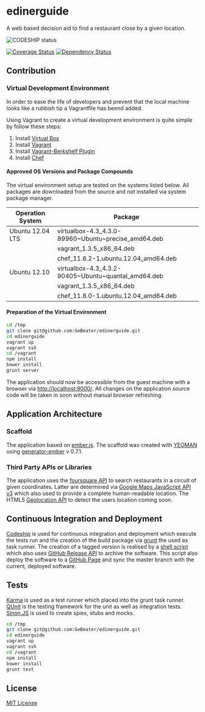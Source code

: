 edinerguide
===========

A web based decision aid to find a restaurant close by a given location.

![CODESHIP status](https://www.codeship.io/projects/ea774840-2784-0131-e141-3a7953958826/status)

[![Coverage Status](https://coveralls.io/repos/GeBeater/edinerguide/badge.png?branch=next)](https://coveralls.io/r/GeBeater/edinerguide?branch=next)
[![Dependency Status](https://www.versioneye.com/user/projects/52c9c3e7ec1375d831000095/badge.png)](https://www.versioneye.com/user/projects/52c9c3e7ec1375d831000095)

## Contribution

### Virtual Development Environment

In order to ease the life of developers and prevent that the local machine looks like a rubbish
tip a Vagrantfile has beend added.

Using Vagrant to create a virtual development environment is quite simple by follow these steps:

1. Install [Virtual Box](https://www.virtualbox.org/wiki/Downloads)
2. Install [Vagrant](http://downloads.vagrantup.com/)
3. Install [Vagrant-Berkshelf Plugin](https://github.com/riotgames/vagrant-berkshelf)
4. Install [Chef](http://www.opscode.com/chef/install/)

#### Approved OS Versions and Package Compounds

The virtual environment setup are tested on the systems listed below. All
packages are downloaded from the source and not installed via system package manager.

| Operation System | Package                                             |
| ---------------- | --------------------------------------------------- |
| Ubuntu 12.04 LTS | virtualbox-4.3_4.3.0-89960~Ubuntu~precise_amd64.deb |
|                  | vagrant_1.3.5_x86_64.deb                            |
|                  | chef_11.6.2-1.ubuntu.12.04_amd64.deb                |
| Ubuntu 12.10     | virtualbox-4.3_4.3.2-90405~Ubuntu~quantal_amd64.deb |
|                  | vagrant_1.3.5_x86_64.deb                            |
|                  | chef_11.8.0-1.ubuntu.12.04_amd64.deb                |

#### Preparation of the Virtual Environment

```bash
cd /tmp
git clone git@github.com:GeBeater/edinerguide.git
cd edinerguide
vagrant up
vagrant ssh
cd /vagrant
npm install
bower install
grunt server
```

The application should now be accessible from the guest machine with a browser via
[http://localhost:9000/](http://localhost:9000/). All changes on the application source
code will be taken in soon without manual browser refreshing.

## Application Architecture

### Scaffold

The application based on [ember.js](http://emberjs.com/). The scaffold was created with
[YEOMAN](http://yeoman.io/) using [generator-ember](https://github.com/yeoman/generator-ember)
v 0.7.1.

### Third Party APIs or Libraries

The application uses the [foursquare API](https://developer.foursquare.com/) to search restaurants
in a circuit of given coordinates. Latter are determined via
[Google Maps JavaScript API v3](https://developers.google.com/maps/documentation/javascript/)
which also used to provide a complete human-readable location. The HTML5
[Geolocation API](http://dev.w3.org/geo/api/spec-source.html) to detect the users location coming soon.

## Continuous Integration and Deployment

[Codeship](https://www.codeship.io/) is used for continuous integration and deployment which
execute the tests run and the creation of the build package via [grunt](http://gruntjs.com/)
the used as task runner. The creation of a tagged version is realised by a [shell script](shell-scripts/codeship-deployment.sh)
which also uses [GitHub Release API](http://developer.github.com/v3/repos/releases/) to archive
the software. This script also deploy the software to a [GitHub Page](http://pages.github.com/)
and sync the master branch with the current, deployed software.

## Tests

[Karma](http://karma-runner.github.io/) is used as a test runner which placed into the grunt
task runner. [QUnit](http://qunitjs.com/) is the testing framework for the unit as well as
integration tests. [Sinon.JS](http://sinonjs.org/) is used to create spies, stubs and mocks.

```bash
cd /tmp
git clone git@github.com:GeBeater/edinerguide.git
cd edinerguide
vagrant up
vagrant ssh
cd /vagrant
npm install
bower install
grunt test
```

## License

[MIT License](LICENSE.txt)

